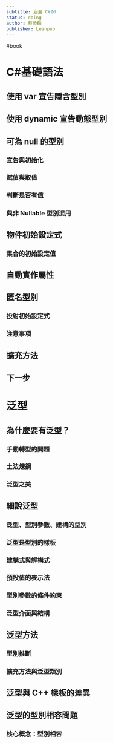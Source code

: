 ```yaml
---
subtitle: 涵蓋 C#10
status: doing
author: 蔡煥麟
publisher: Leanpub
---
```

#book
# C#基礎語法

## 使用 var 宣告隱含型別

## 使用 dynamic 宣告動態型別

## 可為 null 的型別

### 宣告與初始化

### 賦值與取值

### 判斷是否有值

### 與非 Nullable 型別混用

## 物件初始設定式

### 集合的初始設定值

## 自動實作屬性

## 匿名型別

### 投射初始設定式

### 注意事項

## 擴充方法

## 下一步

# 泛型

## 為什麼要有泛型？

### 手動轉型的問題

### 土法煉鋼

### 泛型之美

## 細說泛型

### 泛型、型別參數、建構的型別

### 泛型是型別的樣板

### 建構式與解構式

### 預設值的表示法

### 型別參數的條件約束

### 泛型介面與結構

## 泛型方法

### 型別推斷

### 擴充方法與泛型類別

## 泛型與 C++ 樣板的差異

## 泛型的型別相容問題

### 核心概念：型別相容


